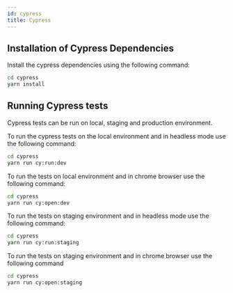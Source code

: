 ```yaml
---
id: cypress
title: Cypress
---
```


## Installation of Cypress Dependencies

Install the cypress dependencies using the following command:

```bash
cd cypress
yarn install
```

## Running Cypress tests

Cypress tests can be run on local, staging and production environment.

To run the cypress tests on the local environment and in headless mode use the
following command:

```bash
cd cypress
yarn run cy:run:dev
```

To run the tests on local environment and in chrome browser use the following
command:

```sh
cd cypress
yarn run cy:open:dev
```

To run the tests on staging environment and in headless mode use the following
command:

```bash
cd cypress
yarn run cy:run:staging
```

To run the tests on staging environment and in chrome browser use the following
command

```bash
cd cypress
yarn run cy:open:staging
```
